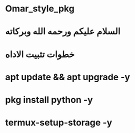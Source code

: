 # Omar_style_pkg
# السلام عليكم ورحمه الله وبركاته

# خطوات تثبيت الاداه

# apt update && apt upgrade -y
# pkg install python -y
# termux-setup-storage -y
